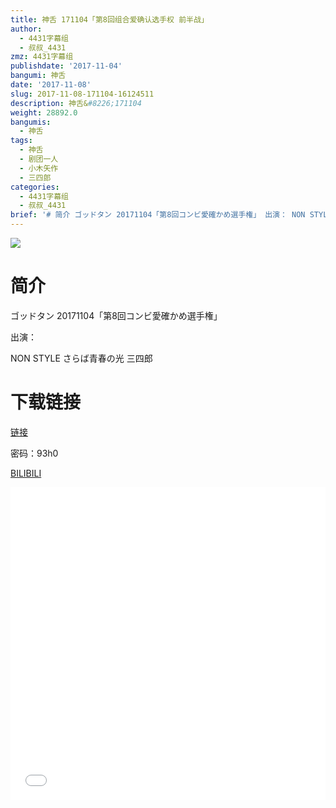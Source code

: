 ```yaml
---
title: 神舌 171104「第8回组合爱确认选手权 前半战」
author:
  - 4431字幕组
  - 叔叔_4431
zmz: 4431字幕组
publishdate: '2017-11-04'
bangumi: 神舌
date: '2017-11-08'
slug: 2017-11-08-171104-16124511
description: 神舌&#8226;171104
weight: 28892.0
bangumis:
  - 神舌
tags:
  - 神舌
  - 剧团一人
  - 小木矢作
  - 三四郎
categories:
  - 4431字幕组
  - 叔叔_4431
brief: '# 简介 ゴッドタン 20171104「第8回コンビ愛確かめ選手権」 出演： NON STYLE さらば青春の光 三四郎 # 下载链接'
---
```

![](https://i.imgur.com/VMiEGHn.png)
# 简介  
ゴッドタン 20171104「第8回コンビ愛確かめ選手権」

出演：

NON STYLE  さらば青春の光  三四郎

# 下载链接
<a href="http://pan.baidu.com/s/1dEGEizv" target="_blank">链接</a>

密码：93h0


  [BILIBILI](https://www.bilibili.com/video/av16124511/)

  <iframe src="//www.bilibili.com/blackboard/player.html?aid=16124511" width="100%" height="500" frameborder="0" allowfullscreen="allowfullscreen"></iframe>
